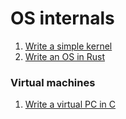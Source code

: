# OS internals

1. [Write a simple kernel](https://arjunsreedharan.org/post/82710718100/kernels-101-lets-write-a-kernel)
2. [Write an OS in Rust](https://os.phil-opp.com/)

### Virtual machines

1. [Write a virtual PC in C](https://megalomaniacbore.blogspot.com/2014/04/virtual-cpu-in-c-4001-cpu.html)

